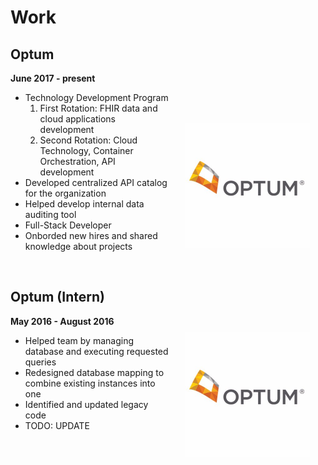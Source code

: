 # Work

## Optum
**June 2017 - present**
<img style="float:right; width:200px; padding:80px 25px" src="../images/optum_logo.jpg">

* Technology Development Program
    1. First Rotation: FHIR data and cloud applications development
    2. Second Rotation: Cloud Technology, Container Orchestration, API development
* Developed centralized API catalog for the organization
* Helped develop internal data auditing tool
* Full-Stack Developer
* Onborded new hires and shared knowledge about projects

<br/>

## Optum (Intern)
**May 2016 - August 2016**
<img style="float:right; width:200px;  padding:25px" src="../images/optum_logo.jpg">

* Helped team by managing database and executing requested queries
* Redesigned database mapping to combine existing instances into one
* Identified and updated legacy code
* TODO: UPDATE

<br/>

